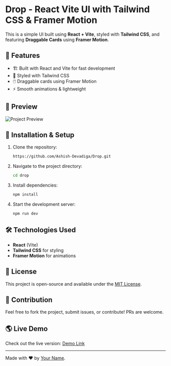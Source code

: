 # Drop - React Vite UI with Tailwind CSS & Framer Motion

This is a simple UI built using **React + Vite**, styled with **Tailwind CSS**, and featuring **Draggable Cards** using **Framer Motion**.

## 🚀 Features
- 🏗 Built with React and Vite for fast development
- 🎨 Styled with Tailwind CSS
- 🖱️ Draggable cards using Framer Motion
- ⚡ Smooth animations & lightweight

## 📸 Preview
![Project Preview](./screenshot.png)

## 📂 Installation & Setup

1. Clone the repository:
   ```sh
   https://github.com/Ashish-Devadiga/Drop.git
   ```

2. Navigate to the project directory:
   ```sh
   cd drop
   ```

3. Install dependencies:
   ```sh
   npm install
   ```

4. Start the development server:
   ```sh
   npm run dev
   ```

## 🛠 Technologies Used
- **React** (Vite)
- **Tailwind CSS** for styling
- **Framer Motion** for animations

## 📜 License
This project is open-source and available under the [MIT License](LICENSE).

## 🙌 Contribution
Feel free to fork the project, submit issues, or contribute! PRs are welcome.

## 🌎 Live Demo
Check out the live version: [Demo Link](https://your-live-demo-url.com)

---

Made with ❤️ by [Your Name](https://github.com/your-username).

